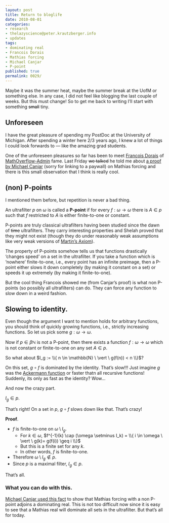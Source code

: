 ```yaml
---
layout: post
title: Return to bloglife
date: 2010-08-01
categories:
- research
- thelazyscience@peter.krautzberger.info
- updates
tags:
- dominating real
- Francois Dorais
- Mathias forcing
- Michael Canjar
- P-point
published: true
permalink: 0029/
---
```


Maybe it was the summer heat, maybe the summer break at the UofM or something else. In any case, I did not feel like blogging the last couple of weeks. But this must change! So to get me back to writing I’ll start with something <del>small</del> tiny.

## Unforeseen

I have the great pleasure of spending my PostDoc at the University of Michigan. After spending a winter here 2/3 years ago, I knew a lot of things I could look forwards to — like the amazing grad students.

One of the unforeseen pleasures so far has been to meet [Francois Dorais](http://dorais.org) of [MathOverflow-Admin](http://mathoverflow.net/users/2000/francois-g-dorais) fame. Last Friday <del>we talked</del> he told me about [a proof by Michael Canjar](http://doi.org/10.2307/2047620) (sorry for linking to a paywall) on Mathias forcing and there is this small observation that I think is really cool.

## (non) P-points

I mentioned them before, but repetition is never a bad thing.

An ultrafilter $p$ on $\omega$ is called a **P-point** if for every $f: \omega \rightarrow \omega$ there is $A\in p$ such that $f$ restricted to $A$ is either finite-to-one or constant.

P-points are truly classical ultrafilters having been studied since the dawn of <del>time</del> ultrafilters. They carry interesting properties and Shelah proved that they might not exist (though they do under reasonably weak assumptions like very weak versions of [Martin’s Axiom](http://en.wikipedia.org/wiki/Martin%27s_axiom)).

The property of P-points somehow tells us that functions drastically ‘changes speed’ on a set in the ultrafilter. If you take a function which is ‘nowhere’ finite-to-one, i.e., every point has an infinite preimage, then a P-point either slows it down completely (by making it constant on a set) or speeds it up extremely (by making it finite-to-one).

But the cool thing Francois showed me (from Canjar’s proof) is what non P-points (so possibly all ultrafilters) can do. They can force any function to slow down in a weird fashion.

## Slowing to identity.

Even though the argument I want to mention holds for arbitrary functions, you should think of quickly growing functions, i.e., strictly increasing functions. So let us pick some $g: \omega \rightarrow \omega$.

Now if $p \in \beta \mathbb{N}$ is not a P-point, then there exists a function $f: \omega \rightarrow \omega$ which is not constant or finite-to-one on any set $A \in p$.

So what about $I_g := \\{ n \in \mathbb{N} \ \vert \ g(f(n)) < n \\}$?

On this set, $g \circ f$ is dominated by the identity. That’s slow!!! Just imagine $g$ was the [Ackermann function](http://en.wikipedia.org/wiki/Ackermann_function) or faster thatn all recursive functions! Suddenly, its only as fast as the identity? Wow…

And now the crazy part.

$I_g \in p$.

That’s right! On a set in $p$, $g\circ f$ slows down like that. That’s crazy!

**Proof**.

*   $f$ is finite-to-one on $\omega \setminus I_g$.
    *   For $k\in \omega$, $f^{-1}(k) \cap (\omega \setminus I_k) = \\{ i \in \omega \ \vert \ g(k)= g(f(i)) \geq i \\}$
    *   But this is a finite set for any $k$.
    *   In other words, $f$ is finite-to-one.
*   Therefore $\omega \setminus I_g \notin p$.
*   Since $p$ is a maximal filter, $I_g \in p$.

That’s all.

### What you can do with this.

[Michael Canjar used this fact](http://doi.org/10.2307/2047620) to show that Mathias forcing with a non P-point adjoins a dominating real. This is not too difficult now since it is easy to see that a Mathias real will dominate all sets in the ultrafilter. But that’s all for today.
